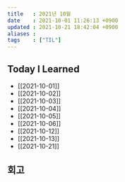 ```yaml
---
title   : 2021년 10월 
date    : 2021-10-01 11:26:13 +0900
updated : 2021-10-21 18:42:04 +0900
aliases : 
tags    : ["TIL"]
---
```

## Today I Learned
- [[2021-10-01]]
- [[2021-10-02]]
- [[2021-10-03]]
- [[2021-10-04]]
- [[2021-10-05]]
- [[2021-10-06]]
- [[2021-10-12]]
- [[2021-10-13]]
- [[2021-10-21]]
## 회고

